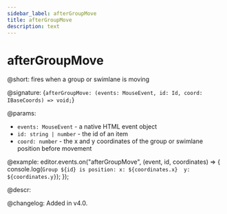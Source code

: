 ```yaml
---
sidebar_label: afterGroupMove
title: afterGroupMove
description: text
---
```


# afterGroupMove

@short: fires when a group or swimlane is moving

@signature: {`afterGroupMove: (events: MouseEvent, id: Id, coord: IBaseCoords) => void;`}

@params:
- `events: MouseEvent` - a native HTML event object
- `id: string | number` - the id of an item
- `coord: number` - the x and y coordinates of the group or swimlane position before movement

@example:
editor.events.on("afterGroupMove", (event, id, coordinates) => {
    console.log(`
        Group ${id} is position:
            x: ${coordinates.x} 
            y: ${coordinates.y}
    `);
});

@descr:

@changelog:
Added in v4.0.
